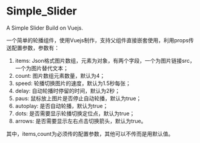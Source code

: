 # Simple_Slider
A Simple Slider Build on Vuejs.

一个简单的轮播组件，使用Vuejs制作，支持父组件直接嵌套使用，利用props传送配置参数，参数有：  

1. items: Json格式图片数组，元素为对象，有两个字段，一个为图片链接src，一个为图片替代文本；
2. count: 图片数组元素数量，默认为4；
3. speed: 轮播切换图片的速度，默认为1.5秒每张；
4. delay: 自动轮播时停留的时间，默认为2秒；
5. paus: 鼠标放上图片是否停止自动轮播，默认为true；
6. autoplay: 是否自动轮播，默认为true；
7. dots: 是否需要显示轮播切换定位点，默认为true；
8. arrows: 是否需要显示左右点击切换箭头，默认为true。

其中，items,count为必须传的配置参数，其他可以不传而是用默认值。
